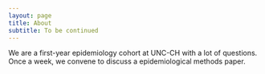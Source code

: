 ```yaml
---
layout: page
title: About
subtitle: To be continued
---
```


We are a first-year epidemiology cohort at UNC-CH with a lot of questions. Once a week, we convene to discuss a epidemiological methods paper.
